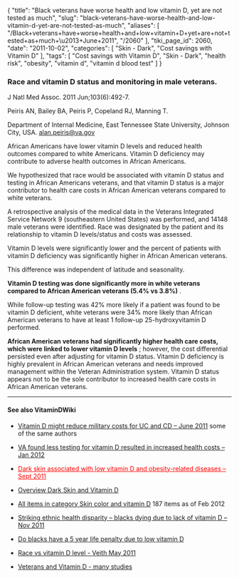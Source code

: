 {
    "title": "Black veterans have worse health and low vitamin D, yet are not tested as much",
    "slug": "black-veterans-have-worse-health-and-low-vitamin-d-yet-are-not-tested-as-much",
    "aliases": [
        "/Black+veterans+have+worse+health+and+low+vitamin+D+yet+are+not+tested+as+much+\u2013+June+2011",
        "/2060"
    ],
    "tiki_page_id": 2060,
    "date": "2011-10-02",
    "categories": [
        "Skin - Dark",
        "Cost savings with Vitamin D"
    ],
    "tags": [
        "Cost savings with Vitamin D",
        "Skin - Dark",
        "health risk",
        "obesity",
        "vitamin d",
        "vitamin d blood test"
    ]
}


### Race and vitamin D status and monitoring in male veterans.

J Natl Med Assoc. 2011 Jun;103(6):492-7.

Peiris AN, Bailey BA, Peiris P, Copeland RJ, Manning T.

Department of Internal Medicine, East Tennessee State University, Johnson City, USA. alan.peiris@va.gov

African Americans have lower vitamin D levels and reduced health outcomes compared to white Americans. Vitamin D deficiency may contribute to adverse health outcomes in African Americans. 

We hypothesized that race would be associated with vitamin D status and testing in African Americans veterans, and that vitamin D status is a major contributor to health care costs in African American veterans compared to white veterans. 

A retrospective analysis of the medical data in the Veterans Integrated Service Network 9 (southeastern United States) was performed, and 14148 male veterans were identified. Race was designated by the patient and its relationship to vitamin D levels/status and costs was assessed. 

Vitamin D levels were significantly lower and the percent of patients with vitamin D deficiency was significantly higher in African American veterans. 

This difference was independent of latitude and seasonality. 

 **Vitamin D testing was done significantly more in white veterans compared to African American veterans (5.4% vs 3.8%)** . 

While follow-up testing was 42% more likely if a patient was found to be vitamin D deficient, white veterans were 34% more likely than African American veterans to have at least 1 follow-up 25-hydroxyvitamin D performed. 

 **African American veterans had significantly higher health care costs, which were linked to lower vitamin D levels** ; however, the cost differential persisted even after adjusting for vitamin D status. Vitamin D deficiency is highly prevalent in African American veterans and needs improved management within the Veteran Administration system. Vitamin D status appears not to be the sole contributor to increased health care costs in African American veterans.

---

#### See also VitaminDWiki

* [Vitamin D might reduce military costs for UC and CD – June 2011](/posts/vitamin-d-might-reduce-military-costs-for-uc-and-cd) some of the same authors

* [VA found less testing for vitamin D resulted in increased health costs – Jan 2012](/posts/va-found-less-testing-for-vitamin-d-resulted-in-increased-health-costs)

* <a href="/posts/dark-skin-associated-with-low-vitamin-d-and-obesity-related-diseases" style="color: red; text-decoration: underline;" title="This link has an unknown page_id: 2419">Dark skin associated with low vitamin D and obesity-related diseases – Sept 2011</a>

* [Overview Dark Skin and Vitamin D](/posts/overview-dark-skin-and-vitamin-d)

* [All items in category Skin color and vitamin D](https://www.VitaminDWiki.com/tiki-browse_categories.php?parentId=2&sort_mode=created_desc) 187 items as of Feb 2012

* [Striking ethnic health disparity – blacks dying due to lack of vitamin D – Nov 2011](/posts/striking-ethnic-health-disparity-blacks-dying-due-to-lack-of-vitamin-d)

* [Do blacks have a 5 year life penalty due to low vitamin D](/posts/do-blacks-have-a-5-year-life-penalty-due-to-low-vitamin-d)

* [Race vs vitamin D level - Veith May 2011](/posts/race-vs-vitamin-d-level-veith)

* [Veterans and Vitamin D - many studies](/posts/veterans-and-vitamin-d-many-studies)
